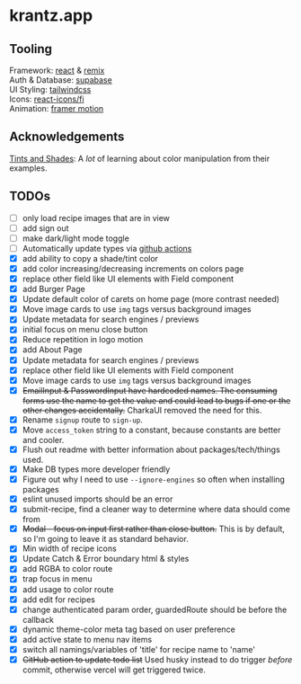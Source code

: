 # krantz.app

## Tooling

Framework: [react](https://reactjs.org/) & [remix](https://remix.run)  
Auth & Database: [supabase](https://supabase.com/)  
UI Styling: [tailwindcss](https://tailwindcss.com/)  
Icons: [react-icons/fi](https://react-icons.github.io/react-icons/icons?name=fi)  
Animation: [framer motion](https://www.framer.com/motion/)  

## Acknowledgements

[Tints and Shades](https://github.com/edelstone/tints-and-shades/): A _lot_ of learning about color manipulation from their examples.

## TODOs

- [ ] only load recipe images that are in view
- [ ] add sign out
- [ ] make dark/light mode toggle
- [ ] Automatically update types via [github actions](https://supabase.com/docs/reference/javascript/generating-types)
- [x] add ability to copy a shade/tint color
- [x] add color increasing/decreasing increments on colors page
- [x] replace other field like UI elements with Field component
- [x] add Burger Page
- [x] Update default color of carets on home page (more contrast needed)
- [x] Move image cards to use `img` tags versus background images
- [x] Update metadata for search engines / previews
- [x] initial focus on menu close button
- [x] Reduce repetition in logo motion
- [x] add About Page
- [x] Update metadata for search engines / previews
- [x] replace other field like UI elements with Field component
- [x] Move image cards to use `img` tags versus background images
- [x] ~~EmailInput & PasswordInput have hardcoded names. The consuming forms use the name to get the value and could lead to bugs if one or the other changes accidentally.~~ CharkaUI removed the need for this.
- [x] Rename `signup` route to `sign-up`.
- [x] Move `access_token` string to a constant, because constants are better and cooler.
- [x] Flush out readme with better information about packages/tech/things used.
- [x] Make DB types more developer friendly
- [x] Figure out why I need to use `--ignore-engines` so often when installing packages
- [x] eslint unused imports should be an error
- [x] submit-recipe, find a cleaner way to determine where data should come from
- [x] ~~Modal - focus on input first rather than close button.~~ This is by default, so I'm going to leave it as standard behavior.
- [x] Min width of recipe icons
- [x] Update Catch & Error boundary html & styles
- [x] add RGBA to color route
- [x] trap focus in menu
- [x] add usage to color route
- [x] add edit for recipes
- [x] change authenticated param order, guardedRoute should be before the callback 
- [x] dynamic theme-color meta tag based on user preference
- [x] add active state to menu nav items
- [x] switch all namings/variables of 'title' for recipe name to 'name'
- [x] ~~GitHub action to update todo list~~ Used husky instead to do trigger _before_ commit, otherwise vercel will get triggered twice.
